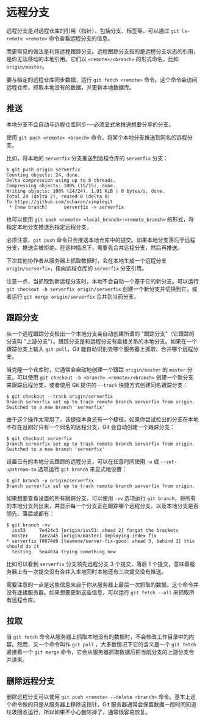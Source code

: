 # 远程分支

远程分支是对远程仓库的引用（指针），包括分支、标签等。可以通过 ```git ls-remote <remote>``` 命令查看远程分支的信息。

而更常见的做法是利用远程跟踪分支。远程跟踪分支指的是远程分支状态的引用，是你无法移动的本地引用。它们以 ```<remote>/<branch>``` 的形式命名，比如 ```origin/master```。

要与给定的远程仓库同步数据，运行 ```git fetch <remote>``` 命令。这个命令会访问远程仓库，抓取本地没有的数据，并更新本地数据库。

## 推送

本地分支不会自动与远程仓库同步---必须显式地推送想要分享的分支。

使用 ```git push <remote> <branch>``` 命令，将某个本地分支推送到同名的远程分支。

比如，将本地的 ```serverfix``` 分支推送到远程仓库的 ```serverfix``` 分支：

```
$ git push origin serverfix
Counting objects: 24, done.
Delta compression using up to 8 threads.
Compressing objects: 100% (15/15), done.
Writing objects: 100% (24/24), 1.91 KiB | 0 bytes/s, done.
Total 24 (delta 2), reused 0 (delta 0)
To https://github.com/schacon/simplegit
 * [new branch]      serverfix -> serverfix
```

也可以使用 ```git push <remote> <local_branch>:<remote_branch>``` 的形式，将指定本地分支推送到指定远程分支。

必须注意，```git push``` 命令只会推送本地仓库中的提交。如果本地分支落后于远程分支，推送会被拒绝。在这种情况下，需要先合并远程分支，然后再推送。

下次其他协作者从服务器上抓取数据时，会在本地生成一个远程分支 ```origin/serverfix```，指向远程仓库的 ```serverfix``` 分支引用。

注意一点，当抓取到新远程分支时，本地不会自动一个基于它的新分支。可以运行 ```git checkout -b serverfix origin/serverfix``` 创建一个新分支并切换到它，或者运行 ```git merge origin/serverfix``` 合并到当前分支。

## 跟踪分支

从一个远程跟踪分支检出一个本地分支会自动创建所谓的 "跟踪分支"（它跟踪的分支叫 "上游分支"）。跟踪分支是和远程分支有直接关系的本地分支。如果在一个跟踪分支上输入 ```git pull```，Git 能自动识别去哪个服务器上抓取、合并哪个远程分支。

当克隆一个仓库时，它通常会自动地创建一个跟踪 ```origin/master``` 的 ```master``` 分支。可以使用 ```git checkout -b <branch> <remote>/<branch>``` 创建一个新分支来跟踪远程分支，或者使用 Git 提供的 ```--track``` 快捷方式创建同名跟踪分支：

```
$ git checkout --track origin/serverfix
Branch serverfix set up to track remote branch serverfix from origin.
Switched to a new branch 'serverfix'
```

由于这个操作太常用了，该捷径本身还有一个捷径。如果你尝试检出的分支在本地不存在且刚好只有一个同名的远程分支，Git 会自动创建一个跟踪分支：

```
$ git checkout serverfix
Branch serverfix set up to track remote branch serverfix from origin.
Switched to a new branch 'serverfix'
```

设置已有的本地分支跟踪的远程分支，可以在任意时间使用 ```-u``` 或 ```--set-upstream-to``` 选项运行 ```git branch``` 来显式地设置：

```
$ git branch -u origin/serverfix
Branch serverfix set up to track remote branch serverfix from origin.
```

如果想要查看设置的所有跟踪分支，可以使用 ```-vv``` 选项运行 ```git branch```，将所有的本地分支列出来，并显示每一个分支正在跟踪哪个远程分支，以及本地分支是否领先、落后或都有：

```
$ git branch -vv
  iss53     7e424c3 [origin/iss53: ahead 2] forgot the brackets
  master    1ae2a45 [origin/master] deploying index fix
* serverfix f8674d9 [teamone/server-fix-good: ahead 3, behind 1] this should do it
  testing   5ea463a trying something new
```

比如可以看到 ```serverfix``` 分支领先远程分支 3 个提交，落后 1 个提交，意味着服务器上有一次提交没有合并入本地同时本地还有三次提交没有推送。

需要注意的一点是这些信息来自于你从服务器上最后一次抓取的数据，这个命令并没有连接服务器。如果想要更新这些信息，可以运行 ```git fetch --all``` 来抓取所有远程仓库。

## 拉取

当 ```git fetch``` 命令从服务器上抓取本地没有的数据时，不会修改工作目录中的内容。然而，又一个命令叫作 ```git pull``` ，大多数情况下它的含义是一个 ```git fetch``` 紧接着一个 ```git merge``` 命令，它会从服务器抓取数据后把当前分支的上游分支合并进来。

## 删除远程分支

删除远程分支可以使用 ```git push <remote> --delete <branch>``` 命令。基本上这个命令做的只是从服务器上移除这指针。Git 服务器通常会保留数据一段时间知道垃圾回收运行，所以如果不小心删除掉了，通常很容易恢复。
